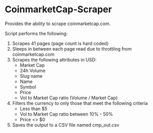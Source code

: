 # CoinmarketCap-Scraper
Provides the ability to scrape coinmarketcap.com.

Script performs the following:
1. Scrapes 41 pages (page count is hard coded)
2. Sleeps in between each page read due to throttling from coinmarketcap.com
3. Scrapes the following attributes in USD:
    - Market Cap
    - 24h Volume
    - Slug name
    - Name
    - Symbol
    - Price
    - Vol to Market Cap ratio (Volume / Market Cap)
4.  Filters the currency to only those that meet the following criteria
    - Less than $5
    - Vol to Market Cap ratio between 10% - 50%
    - Price <> $0
5. Saves the output to a CSV file named cmp_out.csv
